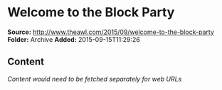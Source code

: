 # Welcome to the Block Party

**Source:** http://www.theawl.com/2015/09/welcome-to-the-block-party
**Folder:** Archive
**Added:** 2015-09-15T11:29:26




## Content
*Content would need to be fetched separately for web URLs*
